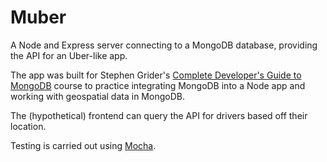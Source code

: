 # Muber

A Node and Express server connecting to a MongoDB database, providing the API for an Uber-like app.

The app was built for Stephen Grider's [Complete Developer's Guide to MongoDB](https://www.udemy.com/course/the-complete-developers-guide-to-mongodb/) course to practice integrating MongoDB into a Node app and working with geospatial data in MongoDB.

The (hypothetical) frontend can query the API for drivers based off their location.

Testing is carried out using [Mocha](https://mochajs.org/).

